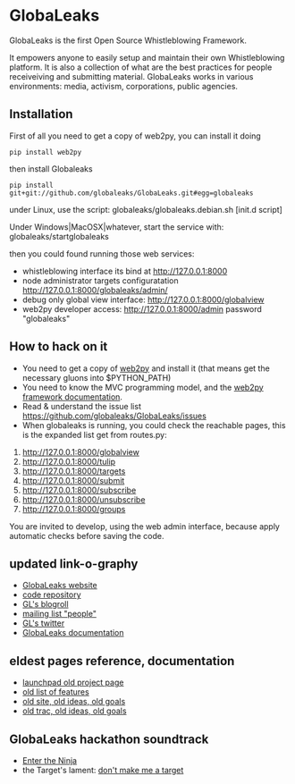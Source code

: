 GlobaLeaks
==========

GlobaLeaks is the first Open Source Whistleblowing Framework.

It empowers anyone to easily setup and maintain their own Whistleblowing platform. It is also a collection of what are the best practices for people receiveiving and submitting material. GlobaLeaks works in various environments: media, activism, corporations, public agencies.

Installation
------------------------------------------------------------------

First of all you need to get a copy of web2py, you can install it doing

    pip install web2py

then install Globaleaks

    pip install git+git://github.com/globaleaks/GlobaLeaks.git#egg=globaleaks

under Linux, use the script:
    globaleaks/globaleaks.debian.sh [init.d script]

Under Windows|MacOSX|whatever, start the service with:
    globaleaks/startglobaleaks

then you could found running those web services:

* whistleblowing interface its bind at http://127.0.0.1:8000
* node administrator targets configuratation http://127.0.0.1:8000/globaleaks/admin/
* debug only global view interface: http://127.0.0.1:8000/globalview
* web2py developer access: http://127.0.0.1:8000/admin password "globaleaks"

How to hack on it
-----------------

* You need to get a copy of [web2py](http://www.web2py.com/) and install it (that means get the necessary gluons into $PYTHON_PATH)
* You need to know the MVC programming model, and the [web2py framework documentation](http://web2py.com/book).
* Read & understand the issue list https://github.com/globaleaks/GlobaLeaks/issues
* When globaleaks is running, you could check the reachable pages, this is the expanded list get from routes.py:
1. http://127.0.0.1:8000/globalview
2. http://127.0.0.1:8000/tulip
3. http://127.0.0.1:8000/targets
4. http://127.0.0.1:8000/submit
5. http://127.0.0.1:8000/subscribe
6. http://127.0.0.1:8000/unsubscribe
7. http://127.0.0.1:8000/groups

You are invited to develop, using the web admin interface, because apply automatic checks before saving the code.

updated link-o-graphy
---------------------

* [GlobaLeaks website](http://www.globaleaks.org)
* [code repository](https://github.com/globaleaks)
* [GL's blogroll](http://planet.globaleaks.org)
* [mailing list "people"](http://box549.bluehost.com/mailman/listinfo/people_globaleaks.org)
* [GL's twitter](https://twitter.com/#!/globaleaks)
* [GlobaLeaks documentation](https://github.com/globaleaks/advocacy)

eldest pages reference, documentation
-------------------------------------

* [launchpad old project page](https://launchpad.net/globaleaks)
* [old list of features](https://blueprints.launchpad.net/globaleaks)
* [old site, old ideas, old goals](http://www.globaleaks.org/old/)
* [old trac, old ideas, old goals](http://sourceforge.net/apps/trac/globaleaks/)

GlobaLeaks hackathon soundtrack
-------------------------------

* [Enter the Ninja](http://www.youtube.com/watch?v=cegdR0GiJl4)
* the Target's lament: [don't make me a target](http://www.youtube.com/watch?v=CBtXw6CPwg4)

